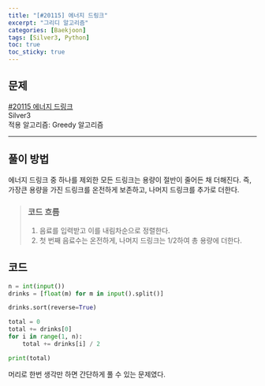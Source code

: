 ```yaml
---
title: "[#20115] 에너지 드링크"
excerpt: "그리디 알고리즘"
categories: [Baekjoon]
tags: [Silver3, Python]
toc: true
toc_sticky: true
---
```


## 문제
[#20115 에너지 드링크](https://www.acmicpc.net/problem/20115) <br>
Silver3 <br>
적용 알고리즘: Greedy 알고리즘

***

## 풀이 방법
에너지 드링크 중 하나를 제외한 모든 드링크는 용량이 절반이 줄어든 채 더해진다. 즉, 가장큰 용량을 가진 드링크를 온전하게 보존하고, 나머지 드링크를 추가로 더한다.

> ### 코드 흐름
> 1. 음료를 입력받고 이를 내림차순으로 정렬한다.
> 2. 첫 번째 음료수는 온전하게, 나머지 드링크는 1/2하여 총 용량에 더한다.


## 코드
~~~python
n = int(input())
drinks = [float(m) for m in input().split()]

drinks.sort(reverse=True)

total = 0
total += drinks[0]
for i in range(1, n):
    total += drinks[i] / 2

print(total)
~~~

머리로 한번 생각만 하면 간단하게 풀 수 있는 문제였다.